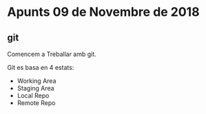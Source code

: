 # Apunts 09 de Novembre de 2018
## git

Comencem a Treballar amb git.

Git es basa en 4 estats:
* Working Area
* Staging Area
* Local Repo
* Remote Repo
